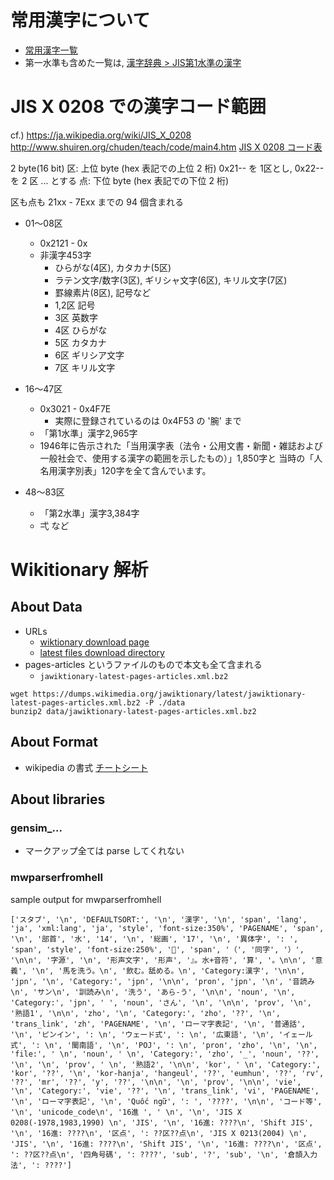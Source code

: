 
常用漢字について
================

- [常用漢字一覧](https://ja.wikipedia.org/wiki/%E5%B8%B8%E7%94%A8%E6%BC%A2%E5%AD%97%E4%B8%80%E8%A6%A7)
- 第一水準も含めた一覧は, [漢字辞典 > JIS第1水準の漢字](https://kanjitisiki.com/jis1/)


JIS X 0208 での漢字コード範囲
=============================

cf.) https://ja.wikipedia.org/wiki/JIS_X_0208
     http://www.shuiren.org/chuden/teach/code/main4.htm
     [JIS X 0208 コード表](http://www.asahi-net.or.jp/~ax2s-kmtn/ref/jisx0208.html)

2 byte(16 bit)
区: 上位 byte (hex 表記での上位 2 桁)
    0x21-- を 1区とし, 0x22-- を 2 区 ... とする
点: 下位 byte (hex 表記での下位 2 桁)

区も点も 21xx - 7Exx までの 94 個含まれる

* 01～08区
    - 0x2121 - 0x
    - 非漢字453字
        - ひらがな(4区), カタカナ(5区)
        - ラテン文字/数字(3区), ギリシャ文字(6区), キリル文字(7区)
        - 罫線素片(8区), 記号など
        - 1,2区 記号
        - 3区   英数字
        - 4区   ひらがな
        - 5区   カタカナ
        - 6区   ギリシア文字
        - 7区   キリル文字


* 16～47区
    - 0x3021 - 0x4F7E
        - 実際に登録されているのは 0x4F53 の '腕' まで
    - 「第1水準」漢字2,965字
    - 1946年に告示された「当用漢字表（法令・公用文書・新聞・雑誌および一般社会で、使用する漢字の範囲を示したもの）」1,850字と
      当時の「人名用漢字別表」120字を全て含んでいます。

* 48～83区
    - 「第2水準」漢字3,384字
    - 弌 など


Wikitionary 解析
================

About Data
----------

- URLs
    - [wiktionary download page](https://dumps.wikimedia.org/jawiktionary/20200101/)
    - [latest files download directory](https://dumps.wikimedia.org/jawiktionary/latest/)
- pages-articles というファイルのもので本文も全て含まれる
    - `jawiktionary-latest-pages-articles.xml.bz2`

```
wget https://dumps.wikimedia.org/jawiktionary/latest/jawiktionary-latest-pages-articles.xml.bz2 -P ./data
bunzip2 data/jawiktionary-latest-pages-articles.xml.bz2
```

About Format
-------------

- wikipedia の書式
    [チートシート](https://colo-ri.jp/develop/archives/mediawiki_cheatsheet.pdf)


About libraries
----------------


### gensim_...

- マークアップ全ては parse してくれない


### mwparserfromhell

sample output for mwparserfromhell
```
['スタブ', '\n', 'DEFAULTSORT:', '\n', '漢字', '\n', 'span', 'lang', 'ja', 'xml:lang', 'ja', 'style', 'font-size:350%', 'PAGENAME', 'span', '\n', '部首', '水', '14', '\n', '総画', '17', '\n', '異体字', ': ', 'span', 'style', 'font-size:250%', '𤂳', 'span', '（', '同字', '）', '\n\n', '字源', '\n', '形声文字', '形声', '』。水+音符', '算', '。\n\n', '意義', '\n', '馬を洗う。\n', '飲む。舐める。\n', 'Category:漢字', '\n\n', 'jpn', '\n', 'Category:', 'jpn', '\n\n', 'pron', 'jpn', '\n', '音読み\n', 'サン\n', '訓読み\n', '洗う', 'あら-う', '\n\n', 'noun', '\n', 'Category:', 'jpn', ' ', 'noun', 'さん', '\n', '\n\n', 'prov', '\n', '熟語1', '\n\n', 'zho', '\n', 'Category:', 'zho', '??', '\n', 'trans_link', 'zh', 'PAGENAME', '\n', 'ローマ字表記', '\n', '普通話', '\n', 'ピンイン', ': \n', 'ウェード式', ': \n', '広東語', '\n', 'イェール式', ': \n', '閩南語', '\n', 'POJ', ': \n', 'pron', 'zho', '\n', '\n', 'file:', ' \n', 'noun', ' \n', 'Category:', 'zho', '_', 'noun', '??', '\n', '\n', 'prov', ' \n', '熟語2', '\n\n', 'kor', ' \n', 'Category:', 'kor', '??', '\n', 'kor-hanja', 'hangeul', '??', 'eumhun', '??', 'rv', '??', 'mr', '??', 'y', '??', '\n\n', '\n', 'prov', '\n\n', 'vie', '\n', 'Category:', 'vie', '??', '\n', 'trans_link', 'vi', 'PAGENAME', '\n', 'ローマ字表記', '\n', 'Quốc ngữ', ': ', '????', '\n\n', 'コード等', '\n', 'unicode_code\n', '16進 ', ' \n', '\n', 'JIS X 0208(-1978,1983,1990) \n', 'JIS', '\n', '16進: ????\n', 'Shift JIS', '\n', '16進: ????\n', '区点', ': ??区??点\n', 'JIS X 0213(2004) \n', 'JIS', '\n', '16進: ????\n', 'Shift JIS', '\n', '16進: ????\n', '区点', ': ??区??点\n', '四角号碼', ': ????', 'sub', '?', 'sub', '\n', '倉頡入力法', ': ????']
```





